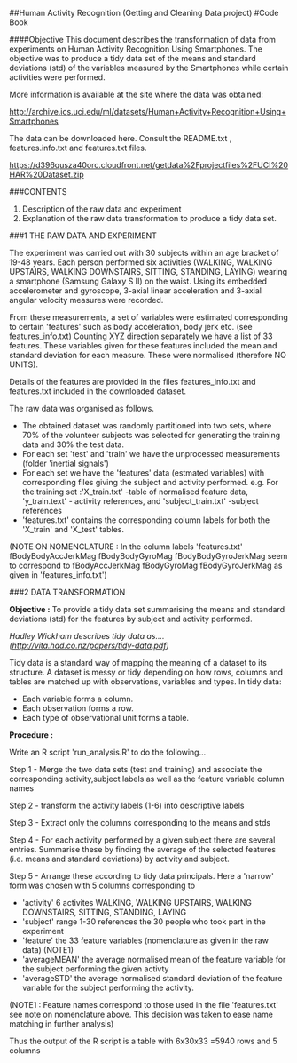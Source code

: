 ##Human Activity Recognition (Getting and Cleaning Data project)
#Code Book

####Objective
This document describes the transformation of data from experiments on Human Activity Recognition Using Smartphones.
The objective was to produce a tidy data set of the means and standard deviations (std) of the variables measured by the Smartphones while certain activities were performed.

More information is available at the site where the data was obtained: 

http://archive.ics.uci.edu/ml/datasets/Human+Activity+Recognition+Using+Smartphones 

The data can be downloaded here. Consult the README.txt , features.info.txt and features.txt files.

https://d396qusza40orc.cloudfront.net/getdata%2Fprojectfiles%2FUCI%20HAR%20Dataset.zip 


###CONTENTS
1. Description of the raw data and experiment
2. Explanation of the raw data transformation to produce a tidy data set.



###1 THE RAW DATA AND EXPERIMENT

The experiment was carried out with 30 subjects within an age bracket of 19-48 years.  Each person performed six activities (WALKING, WALKING UPSTAIRS, WALKING DOWNSTAIRS, SITTING, STANDING, LAYING) wearing a smartphone (Samsung Galaxy S II) on the waist. Using its embedded accelerometer and gyroscope,  3-axial linear acceleration and 3-axial angular velocity measures were recorded.

From these measurements, a set of variables were estimated corresponding to certain 'features' such as body acceleration, body jerk etc. (see features_info.txt) Counting XYZ direction separately we have a list of 33 features.
These variables given for these features included the mean and standard deviation for each measure. These were normalised (therefore NO UNITS).


Details of the features are provided in the files features_info.txt and features.txt included in the downloaded dataset.

The raw data was organised as follows.

 * The obtained dataset was randomly partitioned into two sets, where 70% of the volunteer subjects was selected for generating the training data and 30% the test data. 
 * For each set 'test' and 'train' we have the unprocessed measurements  (folder 'inertial signals')
 * For each set we have the 'features' data (estmated variables) with corresponding files giving the subject and activity performed. e.g. For the training set :'X_train.txt' -table of normalised feature data,  'y_train.text' - activity references, and 'subject_train.txt' -subject references
 * 'features.txt' contains the corresponding column labels for both the 'X_train' and 'X_test' tables. 

(NOTE ON NOMENCLATURE : In the column labels 'features.txt' fBodyBodyAccJerkMag fBodyBodyGyroMag fBodyBodyGyroJerkMag seem to correspond to fBodyAccJerkMag fBodyGyroMag fBodyGyroJerkMag as given in 'features_info.txt')


 

 

###2 DATA TRANSFORMATION

**Objective :** To provide a tidy data set summarising the means and standard deviations (std) for the features by subject and activity performed. 

*Hadley Wickham describes tidy data as....  (http://vita.had.co.nz/papers/tidy-data.pdf)*


Tidy data is a standard way of mapping the meaning of a dataset to its structure. A dataset is
messy or tidy depending on how rows, columns and tables are matched up with observations,
variables and types. In tidy data:

* Each variable forms a column.
* Each observation forms a row.
* Each type of observational unit forms a table.



**Procedure :**

Write an R script 'run_analysis.R' to do the following...

Step 1 - Merge the two data sets (test and training) and associate the corresponding activity,subject labels as well as the feature variable column names

Step 2 - transform the activity labels (1-6) into descriptive labels

Step 3 - Extract only the columns corresponding to the means and stds 

Step 4 - For each activity performed by a given subject there are several entries. Summarise these by finding the average of the selected features (i.e. means and standard deviations) by activity and subject.

Step 5 - Arrange these according to tidy data principals. Here a 'narrow' form was chosen with 5 columns corresponding to 
 * 'activity'  6 activites WALKING, WALKING UPSTAIRS, WALKING DOWNSTAIRS, SITTING, STANDING, LAYING
 * 'subject'   range 1-30 references the 30 people who took part in the experiment
 * 'feature'   the 33 feature variables (nomenclature as given in the raw data) (NOTE1)
 * 'averageMEAN' the average normalised mean of the feature variable for the subject performing the given activty
 * 'averageSTD' the average normalised standard deviation of the feature variable for the subject performing the activity.

(NOTE1 : Feature names correspond to those used in the file 'features.txt' see note on nomenclature above. This decision was taken to ease name matching in further analysis)

Thus the output of the R script is a table with 6x30x33 =5940 rows and 5 columns








